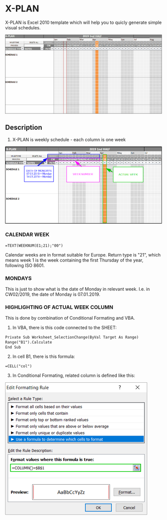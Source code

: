 # X-PLAN

X-PLAN is Excel 2010 template which will help you to quicly generate simple visual schedules.

![demo 01](https://github.com/JaroslavPlavec/x-plan/blob/media/demo01.gif)

## Description

1. X-PLAN is weekly schedule - each column is one week

![explanation 01](https://github.com/JaroslavPlavec/x-plan/blob/media/explanation01.png)

### CALENDAR WEEK

```
=TEXT(WEEKNUM(E1;21);"00")

```

Calendar weeks are in format suitable for Europe. Return type is "21", which means week 1 is the week containing the first Thursday of the year, following ISO 8601.


### MONDAYS

This is just to show what is the date of Monday in relevant week. I.e. in CW02/2019, the date of Monday is 07.01.2019.



### HIGHLIGHTING OF ACTUAL WEEK COLUMN

This is done by combination of Conditional Formating and VBA.

1. In VBA, there is this code connected to the SHEET:
```
Private Sub Worksheet_SelectionChange(ByVal Target As Range)
Range("B1").Calculate
End Sub
```
2. In cell B1, there is this formula:

```
=CELL("col")
```

3. In Conditional Formating, related column is defined like this:


![explanation 02](https://github.com/JaroslavPlavec/x-plan/blob/media/explanation02.png)


